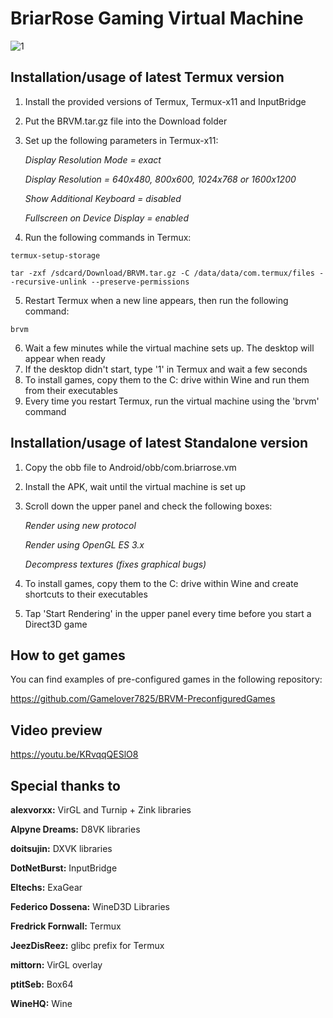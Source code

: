 # BriarRose Gaming Virtual Machine
![1](https://github.com/Gamelover7825/BRVM/assets/44730743/99e5da16-9d12-4d04-9473-4d3393e98482)

## Installation/usage of latest Termux version
1. Install the provided versions of Termux, Termux-x11 and InputBridge
2. Put the BRVM.tar.gz file into the Download folder
3. Set up the following parameters in Termux-x11:

   *Display Resolution Mode = exact*
   
   *Display Resolution = 640x480, 800x600, 1024x768 or 1600x1200*
   
   *Show Additional Keyboard = disabled*
   
   *Fullscreen on Device Display = enabled*
   
4. Run the following commands in Termux:
```
termux-setup-storage
```
```
tar -zxf /sdcard/Download/BRVM.tar.gz -C /data/data/com.termux/files --recursive-unlink --preserve-permissions
```
5. Restart Termux when a new line appears, then run the following command:
```
brvm
```
6. Wait a few minutes while the virtual machine sets up. The desktop will appear when ready
7. If the desktop didn't start, type '1' in Termux and wait a few seconds
8. To install games, copy them to the C: drive within Wine and run them from their executables
9. Every time you restart Termux, run the virtual machine using the 'brvm' command



## Installation/usage of latest Standalone version
1. Copy the obb file to Android/obb/com.briarrose.vm
2. Install the APK, wait until the virtual machine is set up
3. Scroll down the upper panel and check the following boxes:

   *Render using new protocol*
   
   *Render using OpenGL ES 3.x*
   
   *Decompress textures (fixes graphical bugs)*
   
4. To install games, copy them to the C: drive within Wine and create shortcuts to their executables 
5. Tap 'Start Rendering' in the upper panel every time before you start a Direct3D game



## How to get games

You can find examples of pre-configured games in the following repository:

https://github.com/Gamelover7825/BRVM-PreconfiguredGames


## Video preview

https://youtu.be/KRvqqQESlO8


## Special thanks to

**alexvorxx:** VirGL and Turnip + Zink libraries

**Alpyne Dreams:** D8VK libraries

**doitsujin:** DXVK libraries

**DotNetBurst:** InputBridge

**Eltechs:** ExaGear

**Federico Dossena:** WineD3D Libraries

**Fredrick Fornwall:** Termux

**JeezDisReez:** glibc prefix for Termux

**mittorn:** VirGL overlay

**ptitSeb:** Box64

**WineHQ:** Wine
